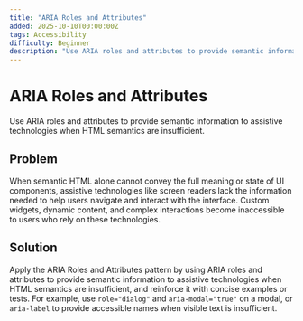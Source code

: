 ```yaml
---
title: "ARIA Roles and Attributes"
added: 2025-10-10T00:00:00Z
tags: Accessibility
difficulty: Beginner
description: "Use ARIA roles and attributes to provide semantic information to assistive technologies when HTML semantics are insufficient."
---
```

# ARIA Roles and Attributes

Use ARIA roles and attributes to provide semantic information to assistive technologies when HTML semantics are insufficient.

## Problem

When semantic HTML alone cannot convey the full meaning or state of UI components, assistive technologies like screen readers lack the information needed to help users navigate and interact with the interface. Custom widgets, dynamic content, and complex interactions become inaccessible to users who rely on these technologies.

## Solution

Apply the ARIA Roles and Attributes pattern by using ARIA roles and attributes to provide semantic information to assistive technologies when HTML semantics are insufficient, and reinforce it with concise examples or tests. For example, use `role="dialog"` and `aria-modal="true"` on a modal, or `aria-label` to provide accessible names when visible text is insufficient.
